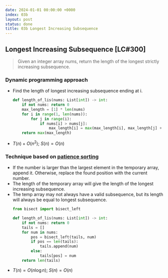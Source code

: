```yaml
---
date: 2024-01-01 00:00:00 +0000
index: 03b
layout: post
status: done
title: 03b Longest Increasing Subsequence
---
```


## Longest Increasing Subsequence [LC#300]
> Given an integer array nums, return the length of the longest strictly increasing subsequence.


### Dynamic programming approach
- Find the length of longest increasing subsequence ending at i. 
    ```python
    def length_of_lis(nums: List[int]) -> int:
        if not nums: return 0
        max_length = [1] * len(nums)
        for i in range(1, len(nums)):
            for j in range(i):
                if nums[i] > nums[j]:
                    max_length[i] = max(max_length[i], max_length[j] + 1)
        return max(max_length)
    ```
- $T(n) + O(n^2)$; $S(n) = O(n)$

### Technique based on [patience sorting](https://www.cs.princeton.edu/courses/archive/spring13/cos423/lectures/LongestIncreasingSubsequence.pdf)
- If the number is larger than the largest element in the temporary array, append it. Otherwise, replace the found position with the current number.
- The length of the temporary array will give the length of the longest increasing subsequence.
- The temp array may not always have a valid subsequence, but its length will always be equal to longest subsequence.
    ```python
    from bisect import bisect_left
    
    def length_of_lis(nums: List[int]) -> int:
        if not nums: return 0
        tails = []
        for num in nums:
            pos = bisect_left(tails, num)
            if pos == len(tails):
                tails.append(num)
            else:
                tails[pos] = num
        return len(tails)
    ```
- $T(n) = O(n \log n)$; $S(n) = O(n)$